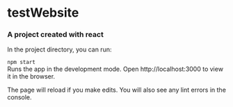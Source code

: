 # testWebsite
### A project created with react<br> ###
In the project directory, you can run:

`npm start`<br>
Runs the app in the development mode.
Open http://localhost:3000 to view it in the browser.

The page will reload if you make edits.
You will also see any lint errors in the console.
